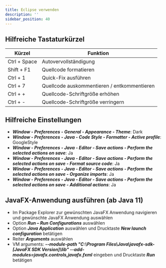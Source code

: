 ```yaml
---
title: Eclipse verwenden
description: ''
sidebar_position: 40
--- 
```


## Hilfreiche Tastaturkürzel
| Kürzel       | Funktion                                    |
| ------------ | ------------------------------------------- |
| Ctrl + Space | Autovervollständigung                       |
| Shift + F1   | Quellcode formatieren                       |
| Ctrl + 1     | Quick-Fix ausführen                         |
| Ctrl + 7     | Quellcode auskommentieren / entkommentieren |
| Ctrl + +     | Quellcode-Schriftgröße erhöhen              |
| Ctrl + -     | Quellcode-Schriftgröße verringern           |

## Hilfreiche Einstellungen
- _**Window - Preferences - General - Appearance - Theme**_: Dark
- _**Window - Preferences - Java - Code Style - Formatter - Active profile**_: GoogleStyle
- _**Window - Preferences - Java - Editor - Save actions - Perform the selected actions on save**_: Ja
- _**Window - Preferences - Java - Editor - Save actions - Perform the selected actions on save - Format source code**_: Ja
- _**Window - Preferences - Java - Editor - Save actions - Perform the selected actions on save - Organize imports**_: Ja
- _**Window - Preferences - Java - Editor - Save actions - Perform the selected actions on save - Additional actions**_: Ja

## JavaFX-Anwendung ausführen (ab Java 11)
- Im Package Explorer zur gewünschten JavaFX Anwendung navigieren und gewünschte JavaFX Anwendung auswählen
- Option _**Run – Run Configurations**_ auswählen
- Option _**Java Application**_ auswählen und Drucktaste _**New launch configuration**_ betätigen
- Reiter _**Arguments**_ auswählen
- VM arguments: _**--module-path "C:\Program Files\Java\javafx-sdk-[JavaFX SDK Version\]\lib" --add-modules=javafx.controls,javafx.fxml**_ eingeben und Drucktaste _**Run**_ betätigen
